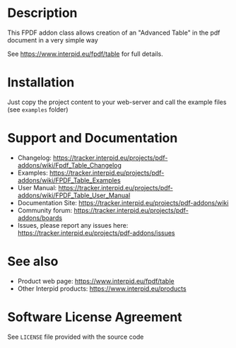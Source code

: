 # Description
This FPDF addon class allows creation of an "Advanced Table" in the pdf document in a very simple way

See <https://www.interpid.eu/fpdf/table> for full details. 

 
# Installation
Just copy the project content to your web-server and call the example files (see `examples` folder)

# Support and Documentation

 - Changelog: <https://tracker.interpid.eu/projects/pdf-addons/wiki/Fpdf_Table_Changelog>
 - Examples: <https://tracker.interpid.eu/projects/pdf-addons/wiki/FPDF_Table_Examples>
 - User Manual: <https://tracker.interpid.eu/projects/pdf-addons/wiki/FPDF_Table_User_Manual>
 - Documentation Site: <https://tracker.interpid.eu/projects/pdf-addons/wiki>
 - Community forum: <https://tracker.interpid.eu/projects/pdf-addons/boards>
 - Issues, please report any issues here: <https://tracker.interpid.eu/projects/pdf-addons/issues>


# See also

- Product web page: <https://www.interpid.eu/fpdf/table>
- Other Interpid products: <https://www.interpid.eu/products>


# Software License Agreement
See `LICENSE` file provided with the source code
